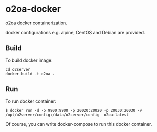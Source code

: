 # o2oa-docker
o2oa docker containerization.

docker configurations e.g. alpine, CentOS and Debian are provided.

## Build

To build docker image:
```Docker
cd o2server
docker build -t o2oa .
```


## Run

To run docker container:
```Docker
$ docker run -d -p 9900:9900 -p 20020:20020 -p 20030:20030 -v /opt/o2server/config:/data/o2server/config  o2oa:latest
```


Of course, you can write docker-compose to run this docker container.


